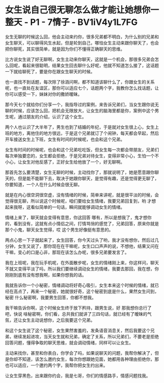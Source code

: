 # 女生说自己很无聊怎么做才能让她想你一整天 - P1 - 7情子 - BV1iV4y1L7FG

女生无聊的时候这么回，他会主动来约你，很多兄弟都不明白，为什么别的兄弟和女生聊天，可以聊得风生水起，但是轮到自己，哪怕女生主动来跟你聊天了，也会把你聊死，其实很简单，就是因为你们不懂得正确聊天的思维。

比方说女生说了好无聊啊，女生主动来你聊天，这就是一个机会，那很多兄弟会怎么回呢，看起来很聪明，结果女生回去聊什么好呢，他就不知道怎么接了，这话题一下就给聊死了，要是你在跟女生聊天的时候。

也一直找不到话题，每次除了徐涵问啊，都不知道该聊什么了，你跟女生的关系呢，也一直处在友谊区，那你可以适应七个，话题两个字，我教你怎么找话题，让你可以感受一下，妹妹对你的撒娇暧昧。

那今天七个就给你们分享一个，我指导过的案例，来告诉兄弟们，当女生跟你说无聊的时候，应该怎么回，把机会无限放大，让女生的脑海里都是你，案例中这个男生呢，通过朋友的介绍，认识了这个女生。

两个人也认识了大半年了，男生也到了结婚的年纪，于是就对女生很上心，女生上班的地方，离他住的地方很远，于是这个兄弟就订了个闹钟，每天都会早起，然后开车接送女生上下班，女生有时间的时候呢，也会和这个兄弟。

女生有时间的时候呢，也会和这个兄弟吃吃饭，但女生每一次都会带朋友，兄弟们每次单独要恋的，女生都会拒绝，于是兄弟对待女生，变得非常小心，生怕一个不小心，让女生对他反感了，正好女生给他放了一个，好无聊啊。

那首先怎么要清楚，女生无聊的时候，主动找你了，那就说明了，她是愿意跟你聊天的，但是能不能聊下去，取决于她跟你聊天，是觉得有趣，还是觉得更无聊了，你要知道，一个人在什么时候会很无聊。

就是在内心很空洞很空虚，没有情绪的时候，简单来讲呢，就是很平淡的时候，会觉得很无聊，所以说这个时候呢，咱们要给女生情绪，我要兄弟回复到，哟 才想起来我呀，这看似简单的一句话，瞬间就能够调动女生的情绪。

情绪上来了，聊天就会变得有意思，你这回答 哪有，所以是想我了，鬼才想你的，看到没有，这就有点小情侣之间，打情骂俏的感觉了，兄弟回答，原来你就是那个小鬼，聊天女生觉得，哎 这个男生好像挺有意思的。

两点心思一下子就起来了，女生回答，你今天过头了哟，我才没有想你，然后过几分钟，女生又说了，那你现在在干嘛呢，女生口口声声的说，不想他，结果又问在干嘛，变心的口是心非，那现在该怎么办呢，很多兄弟要发言了。

我在上班呢，我在玩手机呢，在外面散步呢，女生的情绪刚上来，你这样问，聊天不就又变得平淡了吗，所以我们要继续调动女生的情绪，我要去那回，我在想，你刚刚到底有没有想我啊，如果你想我的话。

我就告诉你一个小秘密，情绪调动将好奇心吸引，女生本来这个时候的情绪，就已经在高点了，再来一个秘密，她就很好奇，这个秘密到底是什么，果然女生问到，秘密 什么秘密啊，我要男生回答，你都不想我。

我干嘛告诉你啊，这个时候女生终于放下矜持，跟男生说，好 那我想你总行了吧，快说 啥秘密啊，你们看，总共我们就讲了三四句话，就已经有了暧昧的气氛，还让女生主动说想你，之后我要这个兄弟。

和这个女生说了这个秘密，女生果然害羞的，发条语音消息关，然后我要这个兄弟，继续发起进攻，当天女生就和兄弟，确定了关系，所以兄弟们，不要老是拒绝回答问题，懂得争取的聊天思维，就会调动情绪，同样可以让女生。

主动来找你，甚至和你表白，你学会了吗，如果说聊天的问题，我帮你解决了，但是你却不知道，该怎么邀约女生，每次你想跟她见面，她都用各种理由拒绝你，那也可以适应，一个邀约两个字，我帮你把女生约出来。

让女生穿黑色，出来跟你约会，我是七哥，你们的情感路手，情感问题找我。